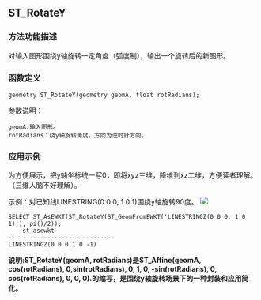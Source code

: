 ## ST_RotateY
### 方法功能描述
对输入图形围绕y轴旋转一定角度（弧度制），输出一个旋转后的新图形。
### 函数定义

```
geometry ST_RotateY(geometry geomA, float rotRadians);
```
参数说明：
    
    geomA:输入图形。
    rotRadians：绕y轴旋转角度，方向为逆时针方向。
### 应用示例
为方便展示，把y轴坐标统一写0，即将xyz三维，降维到xz二维，方便读者理解。（三维人脑不好理解）。

示例：对已知线LINESTRING(0 0 0, 1 0 1)围绕y轴旋转90度。
![]({{book.service}}/images/AffineTransformations/ST_RotateY.png)

```
SELECT ST_AsEWKT(ST_RotateY(ST_GeomFromEWKT('LINESTRINGZ(0 0 0, 1 0 1)'), pi()/2));
    st_asewkt
------------------------------
LINESTRINGZ(0 0 0,1 0 -1)
```

**说明:ST_RotateY(geomA, rotRadians)是ST_Affine(geomA, cos(rotRadians), 0,sin(rotRadians), 0, 1, 0, -sin(rotRadians), 0, cos(rotRadians), 0, 0, 0).的缩写，是围绕y轴旋转场景下的一种封装和应用简化。**